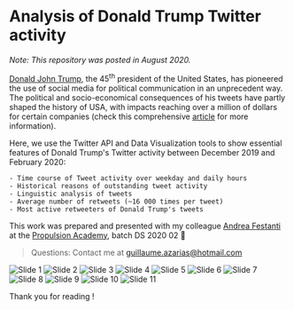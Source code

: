# Analysis of Donald Trump Twitter activity

*Note: This repository was posted in August 2020.*

[Donald John Trump](https://twitter.com/realdonaldtrump), the 45<sup>th</sup> president of the United States, has pioneered the use of social media for political communication in an unprecedent way. The political and socio-economical consequences of his tweets have partly shaped the history of USA, with impacts reaching over a million of dollars for certain companies (check this comprehensive [article](https://www.fxcm.com/uk/insights/president-trumps-twitter-impact-forex-markets-stocks/) for more information).

Here, we use the Twitter API and Data Visualization tools to show essential features of Donald Trump's Twitter activity between December 2019 and February 2020:

    - Time course of Tweet activity over weekday and daily hours
    - Historical reasons of outstanding tweet activity
    - Linguistic analysis of tweets
    - Average number of retweets (~16 000 times per tweet)
    - Most active retweeters of Donald Trump's tweets

This work was prepared and presented with my colleague [Andrea Festanti](https://github.com/afestant) at the [Propulsion Academy](https://propulsion.academy/), batch DS 2020 02 :metal:

> Questions: Contact me at guillaume.azarias@hotmail.com

![Slide 1](Twitter_Presentation.001.jpeg)
![Slide 2](Twitter_Presentation.002.jpeg)
![Slide 3](Twitter_Presentation.003.jpeg)
![Slide 4](Twitter_Presentation.004.jpeg)
![Slide 5](Twitter_Presentation.005.jpeg)
![Slide 6](Twitter_Presentation.006.jpeg)
![Slide 7](Twitter_Presentation.007.jpeg)
![Slide 8](Twitter_Presentation.008.jpeg)
![Slide 9](Twitter_Presentation.009.jpeg)
![Slide 10](Twitter_Presentation.010.jpeg)
![Slide 11](Twitter_Presentation.011.jpeg)

Thank you for reading !